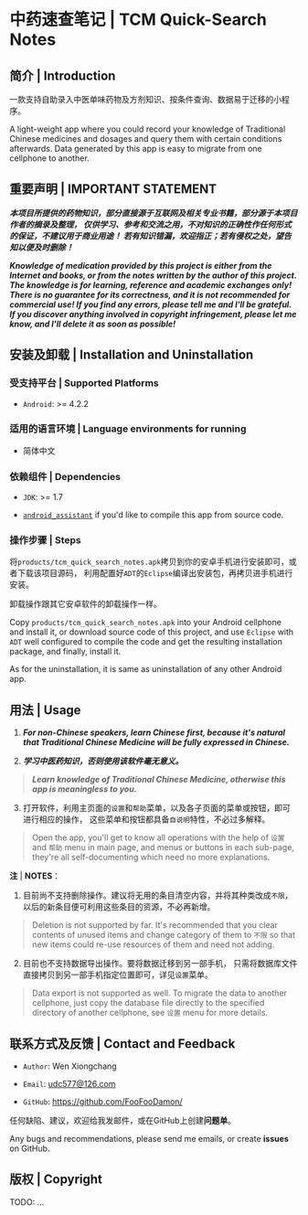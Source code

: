 # 中药速查笔记 | TCM Quick-Search Notes

## 简介 | Introduction

一款支持自助录入中医单味药物及方剂知识、按条件查询、数据易于迁移的小程序。

A light-weight app where you could record your knowledge of Traditional Chinese medicines and dosages 
and query them with certain conditions afterwards. 
Data generated by this app is easy to migrate from one cellphone to another.

## 重要声明 | IMPORTANT STATEMENT

***本项目所提供的药物知识，部分直接源于互联网及相关专业书籍，部分源于本项目作者的摘录及整理，
仅供学习、参考和交流之用，不对知识的正确性作任何形式的保证，不建议用于商业用途！
若有知识错漏，欢迎指正；若有侵权之处，望告知以便及时删除！***

***Knowledge of medication provided by this project is either from the Internet and books,
or from the notes written by the author of this project. The knowledge is for learning,
reference and academic exchanges only! There is no guarantee for its correctness,
and it is not recommended for commercial use! If you find any errors, please tell me
and I'll be grateful. If you discover anything involved in copyright infringement,
please let me know, and I'll delete it as soon as possible!***

## 安装及卸载 | Installation and Uninstallation

### 受支持平台 | Supported Platforms

* `Android`: >= 4.2.2

### 适用的语言环境 | Language environments for running

* 简体中文

### 依赖组件 | Dependencies

* `JDK`: >= 1.7

* [`android_assistant`](https://github.com/FooFooDamon/android_assistant.git)
if you'd like to compile this app from source code.

### 操作步骤 | Steps

将`products/tcm_quick_search_notes.apk`拷贝到你的安卓手机进行安装即可，或者下载该项目源码，
利用配置好`ADT`的`Eclipse`编译出安装包，再拷贝进手机进行安装。

卸载操作跟其它安卓软件的卸载操作一样。

Copy `products/tcm_quick_search_notes.apk` into your Android cellphone and install it, 
or download source code of this project, and use `Eclipse` with `ADT` well configured 
to compile the code and get the resulting installation package, and finally, install it.

As for the uninstallation, it is same as uninstallation of any other Android app.

## 用法 | Usage

1. ***For non-Chinese speakers, learn Chinese first, because it's natural that
Traditional Chinese Medicine will be fully expressed in Chinese.***

2. ***学习中医药知识，否则使用该软件毫无意义。***

> ***Learn knowledge of Traditional Chinese Medicine,
otherwise this app is meaningless to you.***

3. 打开软件，利用主页面的`设置`和`帮助`菜单，以及各子页面的菜单或按钮，即可进行相应的操作，
这些菜单和按钮都具备`自说明`特性，不必过多解释。

> Open the app, you'll get to know all operations with the help of `设置` and `帮助` menu in main page,
and menus or buttons in each sub-page, they're all self-documenting which need no more explanations.

**注** | **NOTES**：

1. 目前尚不支持删除操作。建议将无用的条目清空内容，并将其种类改成`不限`，
以后的新条目便可利用这些条目的资源，不必再新增。

> Deletion is not supported by far. It's recommended that you clear contents of unused items
and change category of them to `不限` so that new items could re-use resources of them and need not adding.

2. 目前也不支持数据导出操作。要将数据迁移到另一部手机，
只需将数据库文件直接拷贝到另一部手机指定位置即可，详见`设置`菜单。

> Data export is not supported as well. To migrate the data to another cellphone,
just copy the database file directly to the specified directory of another cellphone,
see `设置` menu for more details.

## 联系方式及反馈 | Contact and Feedback

* `Author`: Wen Xiongchang

* `Email`: <udc577@126.com>

* `GitHub`: https://github.com/FooFooDamon/

任何缺陷、建议，欢迎给我发邮件，或在GitHub上创建**问题单**。

Any bugs and recommendations, please send me emails, or create **issues** on GitHub.

## 版权 | Copyright

TODO: ...

